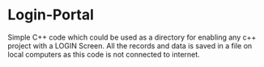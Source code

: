 # Login-Portal
Simple C++ code which could be used as a directory for enabling any c++ project with a LOGIN Screen.
All the records and data is saved in a file on local computers as this code is not connected to internet.
